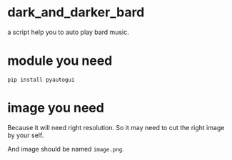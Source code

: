 # dark_and_darker_bard
a script help you to auto play bard music.

# module you need
```pip install pyautogui```

# image you need
Because it will need right resolution. So it may need to cut the right image by your self.

And image should be named ```image.png```.
